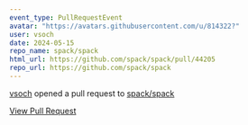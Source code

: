 ```yaml
---
event_type: PullRequestEvent
avatar: "https://avatars.githubusercontent.com/u/814322?"
user: vsoch
date: 2024-05-15
repo_name: spack/spack
html_url: https://github.com/spack/spack/pull/44205
repo_url: https://github.com/spack/spack
---
```


<a href='https://github.com/vsoch' target='_blank'>vsoch</a> opened a pull request to <a href='https://github.com/spack/spack' target='_blank'>spack/spack</a>

<a href='https://github.com/spack/spack/pull/44205' target='_blank'>View Pull Request</a>